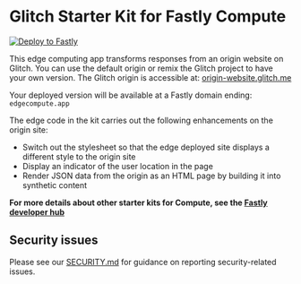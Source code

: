 # Glitch Starter Kit for Fastly Compute

[![Deploy to Fastly](https://deploy.edgecompute.app/button)](https://deploy.edgecompute.app/deploy)

This edge computing app transforms responses from an origin website on Glitch. You can use the default origin or remix the Glitch project to have your own version. The Glitch origin is accessible at: [origin-website.glitch.me](https://origin-website.glitch.me)

Your deployed version will be available at a Fastly domain ending: `edgecompute.app`

The edge code in the kit carries out the following enhancements on the origin site:

* Switch out the stylesheet so that the edge deployed site displays a different style to the origin site
* Display an indicator of the user location in the page
* Render JSON data from the origin as an HTML page by building it into synthetic content

**For more details about other starter kits for Compute, see the [Fastly developer hub](https://developer.fastly.com/solutions/starters)**

## Security issues

Please see our [SECURITY.md](SECURITY.md) for guidance on reporting security-related issues.

